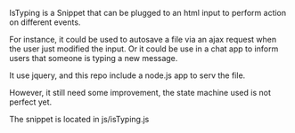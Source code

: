 IsTyping is a Snippet that can be plugged to an html input to perform action on different events.

For instance, it could be used to autosave a file via an ajax request when the user just modified the input. Or it could be use in a chat app to inform users that someone is typing a new message.

It use jquery, and this repo include a node.js app to serv the file.

However, it still need some improvement, the state machine used is not perfect yet.

The snippet is located in js/isTyping.js
